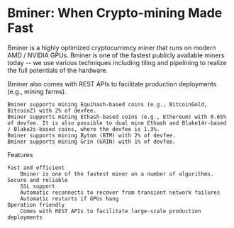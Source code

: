 # Bminer: When Crypto-mining Made Fast

Bminer is a highly optimized cryptocurrency miner that runs on modern AMD / NVIDIA GPUs. Bminer is one of the fastest publicly available miners today -- we use various techniques including tiling and pipelining to realize the full potentials of the hardware.

Bminer also comes with REST APIs to facilitate production deployments (e.g., mining farms).

    Bminer supports mining Equihash-based coins (e.g., BitcoinGold, BitcoinZ) with 2% of devfee.
    Bminer supports mining Ethash-based coins (e.g., Ethereum) with 0.65% of devfee. It is also possible to dual mine Ethash and Blake14r-based / Blake2s-based coins, where the devfee is 1.3%.
    Bminer supports mining Bytom (BTM) with 2% of devfee.
    Bminer supports mining Grin (GRIN) with 1% of devfee.

Features

    Fast and efficient
        Bminer is one of the fastest miner on a number of algorithms.
    Secure and reliable
        SSL support
        Automatic reconnects to recover from transient network failures
        Automatic restarts if GPUs hang
    Operation friendly
        Comes with REST APIs to facilitate large-scale production deployments
